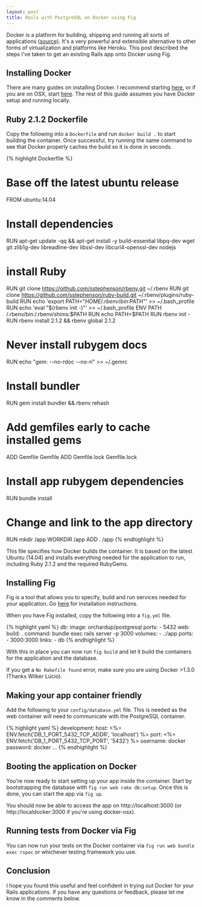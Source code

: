 ```yaml
---
layout: post
title: Rails with PostgreSQL on Docker using Fig
---
```


Docker is a platform for building, shipping and running all sorts of
applications [(source)](https://www.docker.com/whatisdocker/). It's a very
powerful and extensible alternative to other forms of virtualization and
platforms like Heroku. This post described the steps I've taken to get an
existing Rails app onto Docker using Fig.

<!-- more -->


## Installing Docker

There are many guides on installing Docker. I recommend starting
[here](https://docs.docker.com/installation/#installation), or if you are on
OSX, start [here](https://github.com/noplay/docker-osx#docker-osx). The rest of
this guide assumes you have Docker setup and running locally.


## Ruby 2.1.2 Dockerfile

Copy the following into a `Dockerfile` and run `docker build .` to start
building the container. Once successful, try running the same command to see
that Docker properly caches the build so it is done in seconds.

{% highlight Dockerfile %}
# Base off the latest ubuntu release
FROM ubuntu:14.04

# Install dependencies
RUN apt-get update -qq && apt-get install -y build-essential libpq-dev wget git zlib1g-dev libreadline-dev libssl-dev libcurl4-openssl-dev nodejs

# install Ruby
RUN git clone https://github.com/sstephenson/rbenv.git ~/.rbenv
RUN git clone https://github.com/sstephenson/ruby-build.git ~/.rbenv/plugins/ruby-build
RUN echo 'export PATH="$HOME/.rbenv/bin:$PATH"' >> ~/.bash_profile
RUN echo 'eval "$(rbenv init -)"' >> ~/.bash_profile
ENV PATH /.rbenv/bin:/.rbenv/shims:$PATH
RUN echo PATH=$PATH
RUN rbenv init -
RUN rbenv install 2.1.2 && rbenv global 2.1.2

# Never install rubygem docs
RUN echo "gem: --no-rdoc --no-ri" >> ~/.gemrc

# Install bundler
RUN gem install bundler && rbenv rehash

# Add gemfiles early to cache installed gems
ADD Gemfile Gemfile
ADD Gemfile.lock Gemfile.lock

# Install app rubygem dependencies
RUN bundle install

# Change and link to the app directory
RUN mkdir /app
WORKDIR /app
ADD . /app
{% endhighlight %}

This file specifies how Docker builds the container. It is based on the latest
Ubuntu (14.04) and installs everything needed for the application to run,
including Ruby 2.1.2 and the required RubyGems.


## Installing Fig

Fig is a tool that allows you to specify, build and run services needed for your
application. Go [here](http://www.fig.sh/install.html) for
installation instructions.

When you have Fig installed, copy the following into a `fig.yml` file.

{% highlight yaml %}
db:
  image: orchardup/postgresql
  ports:
    - 5432
web:
  build: .
  command: bundle exec rails server -p 3000
  volumes:
    - .:/app
  ports:
    - 3000:3000
  links:
    - db
{% endhighlight %}

With this in place you can now run `fig build` and let it build the containers
for the application and the database.

If you get a `No Rakefile found` error, make sure you are using Docker >1.3.0
(Thanks Wilker Lúcio).

## Making your app container friendly

Add the following to your `config/database.yml` file. This is needed as the web
container will need to communicate with the PostgreSQL container.

{% highlight yaml %}
development:
  host: <%= ENV.fetch('DB_1_PORT_5432_TCP_ADDR', 'localhost') %>
  port: <%= ENV.fetch('DB_1_PORT_5432_TCP_PORT', '5432') %>
  username: docker
  password: docker
  ...
{% endhighlight %}

## Booting the application on Docker

You're now ready to start setting up your app inside the container. Start by
bootstrapping the database with `fig run web rake db:setup`. Once this is done,
you can start the app via `fig up`.

You should now be able to access the app on http://localhost:3000 (or
http://localdocker:3000 if you're using docker-osx).


## Running tests from Docker via Fig

You can now run your tests on the Docker container via `fig run web bundle exec
rspec` or whichever testing framework you use.

## Conclusion

I hope you found this useful and feel confident in trying out Docker for your
Rails applications. If you have any questions or feedback, please let me know in
the comments below.

